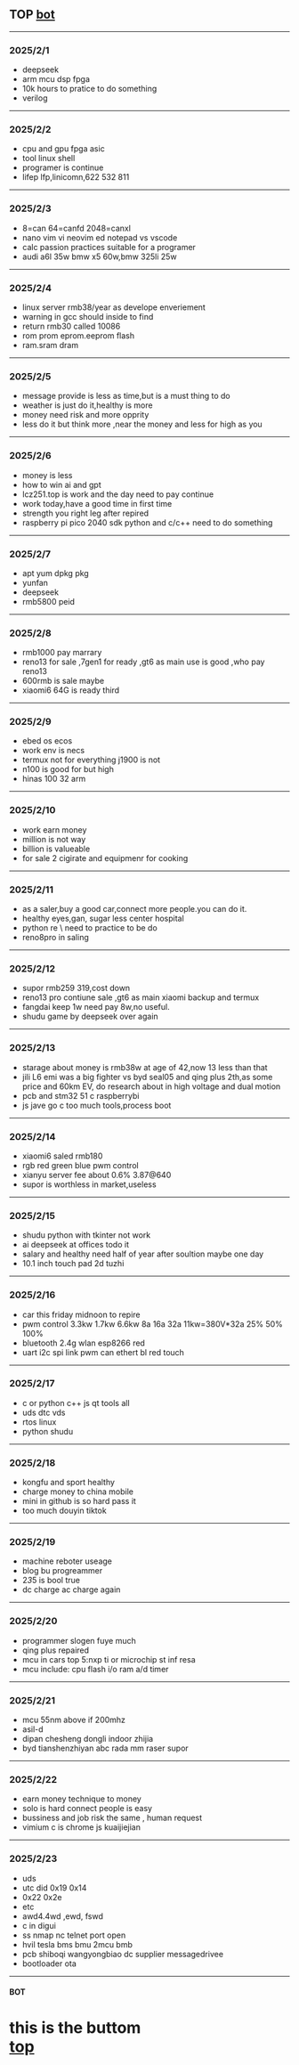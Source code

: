 ## TOP [bot](#bot)
---
### 2025/2/1
- deepseek  
- arm mcu dsp fpga
- 10k hours to pratice to do something
- verilog
---
### 2025/2/2
- cpu and gpu fpga asic 
- tool linux shell
- programer is continue
- lifep lfp,linicomn,622 532 811 
---
### 2025/2/3
- 8=can 64=canfd 2048=canxl
- nano vim vi neovim ed notepad vs vscode
- calc passion practices suitable for a programer
- audi a6l 35w bmw x5 60w,bmw 325li 25w
---
### 2025/2/4
- linux server rmb38/year as develope enveriement
- warning in gcc should inside to find
- return rmb30 called 10086
- rom prom eprom.eeprom flash
- ram.sram dram
---
### 2025/2/5
- message provide is less as time,but is a must thing to do
- weather is just do it,healthy is more
- money need risk and more opprity
- less do it but think more ,near the money and less for high as you
---
### 2025/2/6
- money is less
- how to win ai and gpt
- lcz251.top is work and the day need to pay continue
- work today,have a good time in first time
- strength you right leg after repired  
- raspberry pi pico 2040 sdk python and c/c++ need to do something
---
### 2025/2/7
- apt yum dpkg pkg
- yunfan
- deepseek
- rmb5800 peid
---
### 2025/2/8
- rmb1000 pay marrary
- reno13 for sale ,7gen1 for ready ,gt6 as main use is good ,who pay reno13
- 600rmb is sale maybe
- xiaomi6 64G is ready third 
---
### 2025/2/9
- ebed os ecos
- work env is necs
- termux not for everything j1900 is not
- n100 is good for but high
- hinas 100 32 arm
---
### 2025/2/10
- work earn money
- million is not way
- billion is valueable
- for sale 2 cigirate and equipmenr for cooking
---
### 2025/2/11
- as a saler,buy a good car,connect more people.you can do it.
- healthy eyes,gan, sugar less center hospital
- python re \ need to practice to be do
- reno8pro in saling
---
### 2025/2/12
- supor rmb259 319,cost down
- reno13 pro contiune sale ,gt6 as main xiaomi backup and termux
- fangdai keep 1w need pay 8w,no useful.
- shudu game by deepseek over again
---
### 2025/2/13
- starage about money is rmb38w at age of 42,now 13 less than that 
- jili L6 emi was a big fighter vs byd seal05 and qing plus 2th,as some price and 60km EV, do research about in high voltage and dual motion
- pcb and stm32 51 c raspberrybi
- js jave go c  too much tools,process boot
---
### 2025/2/14
- xiaomi6 saled rmb180
- rgb red green blue pwm control
- xianyu server fee about 0.6% 3.87@640
- supor is worthless in market,useless
---
### 2025/2/15
- shudu python with tkinter not work
- ai deepseek at offices todo it
- salary and healthy need half of year after soultion maybe one day
- 10.1 inch touch pad 2d tuzhi 
---
### 2025/2/16
- car this friday midnoon to repire 
- pwm control 3.3kw 1.7kw 6.6kw 8a 16a 32a 11kw=380V*32a 25% 50% 100%
- bluetooth 2.4g wlan esp8266 red
- uart i2c spi link pwm can ethert bl red touch 
---
### 2025/2/17
- c or python c++ js qt tools all
- uds dtc vds 
- rtos linux
- python shudu
---
### 2025/2/18
- kongfu and sport  healthy
- charge money to  china mobile
- mini in github is so hard pass it
- too much douyin tiktok
---
### 2025/2/19
- machine reboter useage
- blog bu progreammer
- 2*3*5 is bool true
- dc charge ac charge again 
---
### 2025/2/20
- programmer slogen fuye much
- qing plus repaired
- mcu in cars top 5:nxp ti or microchip st inf resa 
- mcu include: cpu flash i/o ram a/d timer 
---
### 2025/2/21
- mcu 55nm above if 200mhz
- asil-d 
- dipan chesheng dongli indoor zhijia
- byd tianshenzhiyan abc rada mm raser supor
---
### 2025/2/22
- earn money technique to money
- solo is hard connect people is easy
- bussiness and job risk the same , human request
- vimium c is chrome js kuaijiejian
---
### 2025/2/23
- uds 
 - utc did 0x19 0x14 
 - 0x22 0x2e
 - etc
- awd4.4wd ,ewd, fswd
- c in digui
- ss nmap nc telnet port open
- hvil tesla bms bmu 2mcu bmb
- pcb shiboqi wangyongbiao dc supplier messagedrivee
- bootloader ota
---
#### BOT    
this is the buttom   
[top](#top)
=========
